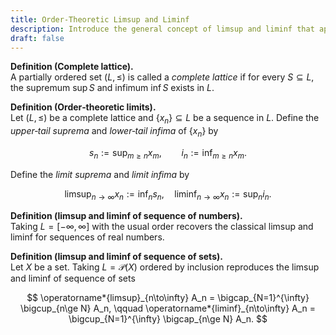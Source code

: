 ```yaml
---
title: Order‑Theoretic Limsup and Liminf
description: Introduce the general concept of limsup and liminf that applies to both the case of sequence of numbers and sequence of sets.
draft: false
---
```


**Definition (Complete lattice).**  
A partially ordered set $(L,\le)$ is called a _complete lattice_ if for every $S\subseteq L$, the supremum $\sup S$ and infimum $\inf S$ exists in $L$.

**Definition (Order‑theoretic limits).**  
Let $(L,\le)$ be a complete lattice and $\{x_n\}\subseteq L$ be a sequence in $L$. Define the _upper‑tail suprema_ and _lower‑tail infima_ of $\{x_n\}$ by

$$
s_n := \operatorname*{sup}_{m\ge n} x_m,
\qquad
i_n := \operatorname*{inf}_{m\ge n} x_m.
$$

Define the _limit suprema_ and _limit infima_ by

$$
\operatorname*{limsup}_{n\to\infty} x_n := \operatorname*{inf}_{n} s_n ,
\quad
\operatorname*{liminf}_{n\to\infty} x_n := \operatorname*{sup}_{n} i_n.
$$

**Definition (limsup and liminf of sequence of numbers).**  
Taking $L = [-\infty,\infty]$ with the usual order recovers the classical limsup and liminf for sequences of real numbers.

**Definition (limsup and liminf of sequence of sets).**  
Let $X$ be a set. Taking $L = \mathcal P(X)$ ordered by inclusion reproduces the limsup and liminf of sequence of sets

$$
\operatorname*{limsup}_{n\to\infty} A_n
    = \bigcap_{N=1}^{\infty} \bigcup_{n\ge N} A_n,
\qquad
\operatorname*{liminf}_{n\to\infty} A_n
    = \bigcup_{N=1}^{\infty} \bigcap_{n\ge N} A_n.
$$

